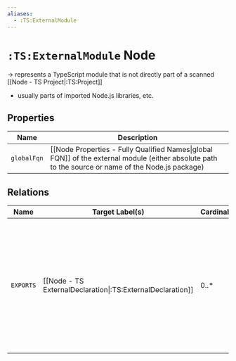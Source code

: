 ```yaml
---
aliases:
  - :TS:ExternalModule
---
```

# `:TS:ExternalModule` Node

-> represents a TypeScript module that is not directly part of a scanned [[Node - TS Project|:TS:Project]]
- usually parts of imported Node.js libraries, etc.

## Properties

| Name        | Description                                                                                                                                        |
| ----------- | -------------------------------------------------------------------------------------------------------------------------------------------------- |
| `globalFqn` | [[Node Properties - Fully Qualified Names\|global FQN]] of the external module (either absolute path to the source or name of the Node.js package) |

## Relations

| Name      | Target Label(s)                                            | Cardinality | Description                                                                                                                                                 |
| --------- | ---------------------------------------------------------- | ----------- | ----------------------------------------------------------------------------------------------------------------------------------------------------------- |
| `EXPORTS` | [[Node - TS ExternalDeclaration\|:TS:ExternalDeclaration]] | 0..*        | declarations of the external module that are used somewhere in the scanned project modules<br>**Properties:** <br>- `exportedName`: name of the declaration |

